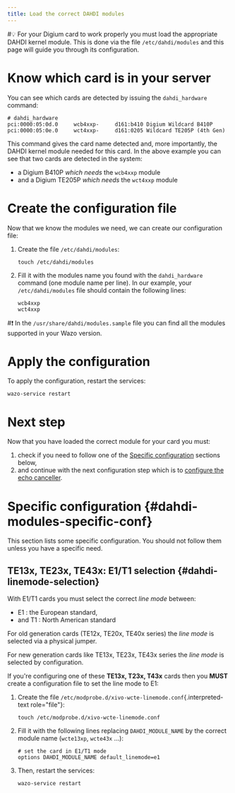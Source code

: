 ```yaml
---
title: Load the correct DAHDI modules
---
```


#:bulb: For your Digium card to work properly you must load the appropriate
DAHDI kernel module. This is done via the file
`/etc/dahdi/modules` and this page will
guide you through its configuration.

Know which card is in your server
=================================

You can see which cards are detected by issuing the `dahdi_hardware`
command:

```ShellSession
# dahdi_hardware
pci:0000:05:0d.0     wcb4xxp-     d161:b410 Digium Wildcard B410P
pci:0000:05:0e.0     wct4xxp-     d161:0205 Wildcard TE205P (4th Gen)
```

This command gives the card name detected and, more importantly, the
DAHDI kernel module needed for this card. In the above example you can
see that two cards are detected in the system:

-   a Digium B410P *which needs* the `wcb4xxp` module
-   and a Digium TE205P *which needs* the `wct4xxp` module

Create the configuration file
=============================

Now that we know the modules we need, we can create our configuration
file:

1.  Create the file `/etc/dahdi/modules`:

        touch /etc/dahdi/modules

2.  Fill it with the modules name you found with the `dahdi_hardware`
    command (one module name per line). In our example, your
    `/etc/dahdi/modules` file should
    contain the following lines:

        wcb4xxp
        wct4xxp

#:exclamation: In the `/usr/share/dahdi/modules.sample`
file you can find all the modules supported in your Wazo version.

Apply the configuration
=======================

To apply the configuration, restart the services:

    wazo-service restart

Next step
=========

Now that you have loaded the correct module for your card you must:

1.  check if you need to follow one of the [Specific configuration](/uc-doc/administration/hardware/load_modules#dahdi-modules-specific-conf) sections below,
2.  and continue with the next configuration step which is to
    [configure the echo canceller](/uc-doc/administration/hardware/echo_canceller).

Specific configuration {#dahdi-modules-specific-conf}
======================

This section lists some specific configuration. You should not follow
them unless you have a specific need.

TE13x, TE23x, TE43x: E1/T1 selection {#dahdi-linemode-selection}
------------------------------------

With E1/T1 cards you must select the correct *line mode* between:

-   E1 : the European standard,
-   and T1 : North American standard

For old generation cards (TE12x, TE20x, TE40x series) the *line mode* is
selected via a physical jumper.

For new generation cards like TE13x, TE23x, TE43x series the *line mode*
is selected by configuration.

If you're configuring one of these **TE13x, T23x, T43x** cards then you
**MUST** create a configuration file to set the line mode to E1:

1.  Create the file
    `/etc/modprobe.d/xivo-wcte-linemode.conf`{.interpreted-text
    role="file"}:

        touch /etc/modprobe.d/xivo-wcte-linemode.conf

2.  Fill it with the following lines replacing `DAHDI_MODULE_NAME` by
    the correct module name (`wcte13xp`, `wcte43x` ...):

        # set the card in E1/T1 mode
        options DAHDI_MODULE_NAME default_linemode=e1

3.  Then, restart the services:

        wazo-service restart
